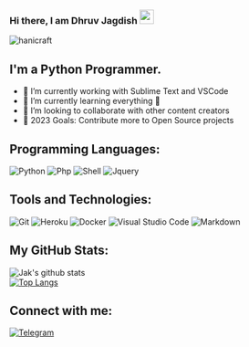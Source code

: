 ### Hi there, I am Dhruv Jagdish <a><img src="https://media.giphy.com/media/hvRJCLFzcasrR4ia7z/giphy.gif" width="25px"></a>

<p align="left"> <img src="https://komarev.com/ghpvc/?username=jakbin&label=Profile%20views&color=0e75b6&style=flat" alt="hanicraft" /> </p>

## I'm a Python Programmer.

- 🔭 I’m currently working with Sublime Text and VSCode
- 🌱 I’m currently learning everything 🤣
- 👯 I’m looking to collaborate with other content creators
- 🥅 2023 Goals: Contribute more to Open Source projects


## Programming Languages:

![Python](https://img.shields.io/badge/Python-ea2d2f?style=flat-square&logo=Python&logoColor=ffffff)
![Php](https://img.shields.io/badge/Php-27338e?style=flat-square&logo=php&logoColor=white)
![Shell](https://img.shields.io/badge/Shell-%23F7DF1C?style=flat-square&logo=Shell&logoColor=000000)
![Jquery](https://img.shields.io/badge/Jquery-007ACC?style=flat-square&logo=jquery&logoColor=ffffff)

## Tools and Technologies:
![Git](https://img.shields.io/badge/Git-F05032?style=flat-square&logo=Git&logoColor=white)
![Heroku](https://img.shields.io/badge/Heroku-443a86?style=flat-square&logo=Heroku&logoColor=white)
![Docker](https://img.shields.io/badge/Docker-blue?style=flat-square&logo=Docker&logoColor=white)
![Visual Studio Code](https://img.shields.io/badge/Visual_Studio_Code-007ACC?style=flat-square&logo=Visual-Studio-Code&logoColor=white)
![Markdown](https://img.shields.io/badge/Markdown-black?style=flat-square&logo=Markdown&logoColor=white)

## My GitHub Stats:
<!---[![Jak's github stats](https://github-readme-stats.vercel.app/api?username=jak3456)](https://github.com/jak3456/github-readme-stats)-->
![Jak's github stats](https://github-readme-stats.vercel.app/api?username=jakbin&show_icons=true&theme=radical)
<br>
[![Top Langs](https://github-readme-stats.vercel.app/api/top-langs/?username=jakbin)](https://github.com/jakbin/github-readme-stats)


## Connect with me:


[![Telegram](https://img.shields.io/badge/@dosa845-%23F7DF1C?style=flat-square&logo=telegram&logoColor=white)](https://t.me/dosa845)

